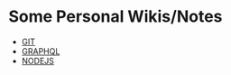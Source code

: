 # Some Personal Wikis/Notes

- [GIT](git/git.md)
- [GRAPHQL](graphql/graphql.md)
- [NODEJS](nodejs/nodejs.md)
